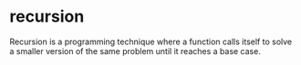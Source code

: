 # recursion

Recursion is a programming technique where a function calls itself to solve a smaller version of the same problem until it reaches a base case.